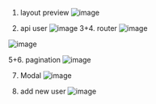 1. layout preview
![image](https://github.com/user-attachments/assets/327d396e-96c7-4a58-a260-2f16e7d60ee5)

2. api user
![image](https://github.com/user-attachments/assets/c10612e4-c32d-4141-9a52-49a657c04e8e)
3+4. router
![image](https://github.com/user-attachments/assets/5fec7246-e24b-481d-bc0c-f5328e9f3afa)

![image](https://github.com/user-attachments/assets/c71c7145-5509-4e5d-a219-b39f40a44e5b)

5+6. pagination
![image](https://github.com/user-attachments/assets/a8e195f3-e07f-4c80-946c-eeb4c3b4c606)

7. Modal
![image](https://github.com/user-attachments/assets/b5edb2e5-6c0c-4db9-b034-a5990cb06968)

8. add new user
![image](https://github.com/user-attachments/assets/e26515a5-58f2-49ac-9d87-f4c139893110)
